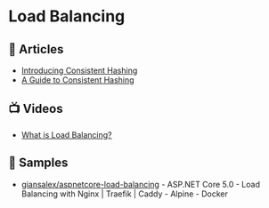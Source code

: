 # Load Balancing

## 📕 Articles
- [Introducing Consistent Hashing](https://itnext.io/introducing-consistent-hashing-9a289769052e)
- [A Guide to Consistent Hashing](https://www.toptal.com/big-data/consistent-hashing)

## 📺 Videos
- [What is Load Balancing?](https://www.youtube.com/watch?v=K0Ta65OqQkY)

## 🚀 Samples
- [giansalex/aspnetcore-load-balancing](https://github.com/giansalex/aspnetcore-load-balancing) - ASP.NET Core 5.0 - Load Balancing with Nginx | Traefik | Caddy - Alpine - Docker